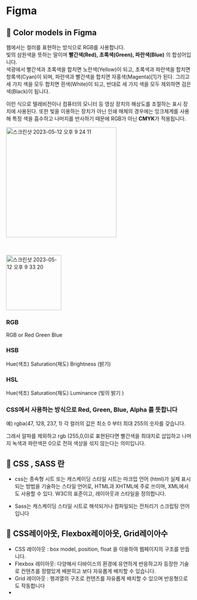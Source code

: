 # Figma
## 🍑 Color models in Figma

웹에서는 컬러를 표현하는 방식으로 RGB를 사용합니다.  
빛의 삼원색을 뜻하는 말이며 **빨간색(Red), 초록색(Green), 파란색(Blue)** 의 합성어입니다.    
색광에서 빨간색과 초록색을 합치면 노란색(Yellow)이 되고, 초록색과 파란색을 합치면 청록색(Cyan)이 되며, 파란색과 빨간색을 합치면 자홍색(Magenta)[1]가 된다. 그리고 세 가지 색을 모두 합치면 흰색(White)이 되고, 반대로 세 가지 색을 모두 제외하면 검은색(Black)이 됩니다.

이런 식으로 텔레비전이나 컴퓨터의 모니터 등 영상 장치의 해상도를 조절하는 표시 장치에 사용된다. 또한 빛을 이용하는 장치가 아닌 인쇄 매체의 경우에는 잉크체계를 사용해 특정 색을 흡수하고 나머지를 반사하기 때문에 RGB가 아닌 **CMYK**가 적용됩니다.

<img width="300" alt="스크린샷 2023-05-12 오후 9 24 11" src="https://github.com/PhoebeYoon/Figma/assets/48478079/8c97f431-20f2-4e81-bd6c-888410af0147">

<br /><br />
<img width="150" alt="스크린샷 2023-05-12 오후 9 33 20" src="https://github.com/PhoebeYoon/Figma/assets/48478079/2824df07-ce9d-474a-af85-a4f0b397a88f">


### RGB   
RGB or Red Green Blue 
### HSB   
Hue(색조) Saturation(채도) Brightness (밝기)

### HSL   
Hue(색조) Saturation(채도) Luminance  (빛의 밝기 )
### CSS에서 사용하는 방식으로 Red, Green, Blue, Alpha 를 뜻합니다
예) rgba(47, 128, 237, 1) 각 컬러의 값은 최소 0 부터 최대 255의 숫자를 갖습니다. 

그래서 알파를 제외하고 rgb (255,0,0)로 표현된다면 빨간색을 최대치로 삽입하고 나머지 녹색과 파란색은 0으로 전혀 색상을 섞지 않는다는 의미입니다.  

## 🍑 CSS , SASS 란
- css는 종속형 시트 또는 캐스케이딩 스타일 시트는 마크업 언어 (html)가 실제 표시되는 방법을 기술하는 스타일 언어로, HTML과 XHTML에 주로 쓰이며, XML에서도 사용할 수 있다. W3C의 표준이고, 레이아웃과 스타일을 정의합니다.

- Sass는 캐스케이딩 스타일 시트로 해석되거나 컴파일되는 전처리기 스크립팅 언어입니다

## 🍑 CSS레이아웃, Flexbox레이아웃, Grid레이아수
- CSS 레이아웃 : box model, position, float 을 이용하여 웹페이지의 구조를 만듭니다.
- Flexbox 레이아웃: 다양해서 디바이스의 환경에 유연하게 반응하고자 등장한 기술로 컨텐츠를 정렬있게 배분히고 보다 자유롭게 배치할 수 있습니다.
- Grid 레이아웃 : 행과열의 구조로 컨텐츠를 자유롭게 배치할 수 있으며 반응형으로도 작동합니다
- 


